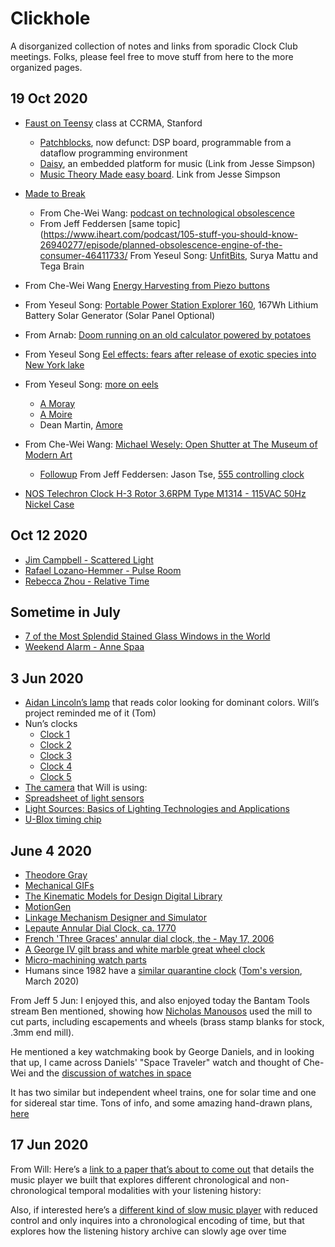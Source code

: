 # Clickhole

A disorganized collection of notes and links from sporadic Clock Club meetings. Folks, please feel free to move stuff from here to the more organized pages. 

## 19 Oct 2020

* [Faust on Teensy](https://ccrma.stanford.edu/courses/250a/labs/2/) class at CCRMA, Stanford
  * [Patchblocks](http://patchblocks.com/), now defunct: DSP board, programmable from a dataflow programming environment
  * [Daisy](https://www.kickstarter.com/projects/electro-smith/daisy-an-embedded-platform-for-music?ref=6vl7qx&token=b8d9dc46), an embedded platform for music (Link from Jesse Simpson)
  * [Music Theory Made easy board](https://www.kickstarter.com/projects/irijule/theoryboard-thy333-music-theory-made-easy). Link from Jesse Simpson
* [Made to Break](https://www.amazon.com/Made-Break-Technology-Obsolescence-America/dp/0674025725)
  * From Che-Wei Wang: [podcast on technological obsolescence](https://podcasts.apple.com/us/podcast/planned-obsolescence-engine-of-the-consumer-economy/id278981407?i=1000442694374
)
  * From Jeff Feddersen [same topic](https://www.iheart.com/podcast/105-stuff-you-should-know-26940277/episode/planned-obsolescence-engine-of-the-consumer-46411733/
From Yeseul Song: [UnfitBits](http://www.unfitbits.com/), Surya Mattu and Tega Brain
* From Che-Wei Wang [Energy Harvesting from Piezo buttons](https://www.theverge.com/tldr/2020/9/4/21422605/engage-battery-free-game-boy-button-mashing-solar-panels-research-environmental-sustainability)
* From Yeseul Song: [Portable Power Station Explorer 160](https://www.amazon.com/gp/product/B07FYJVFNK/ref=ppx_yo_dt_b_asin_title_o02_s00?ie=UTF8&psc=1), 167Wh Lithium Battery Solar Generator (Solar Panel Optional)
* From Arnab: [Doom running on an old calculator powered by potatoes](https://kotaku.com/doom-running-on-a-calculator-powered-by-old-potatoes-1845374069)
* From Yeseul Song [Eel effects: fears after release of exotic species into New York lake](https://www.theguardian.com/us-news/2020/oct/17/new-york-eels-release-exotic-species-brooklyn)

* From Yeseul Song: [more on eels](https://www.wikiwand.com/ko/%EB%AF%B8%EA%BE%B8%EB%9D%BC%EC%A7%80)
  * [A Moray](https://www.youtube.com/watch?v=SezOrE0zRFo&ab_channel=SamoilJovanoski)
  * [A Moire](https://xkcd.com/1814/)
  * Dean Martin, [Amore](https://youtu.be/OnFlx2Lnr9Q)
* From Che-Wei Wang: [Michael Wesely: Open Shutter
at The Museum of Modern Art](https://www.moma.org/calendar/exhibitions/119)
  * [Followup](https://www.amusingplanet.com/2010/08/unusually-long-exposure-photographs-by.html)
From Jeff Feddersen: Jason Tse, [555 controlling clock](https://jason1996429.wordpress.com/2020/10/07/time-sketch-vol-2-kinda-going-back-in-time/)
* [NOS Telechron Clock H-3 Rotor 3.6RPM Type M1314 - 115VAC 50Hz Nickel Case](https://picclick.com/NOS-Telechron-Clock-H-3-Rotor-36RPM-Type-M1314-322427011343.html)

## Oct 12 2020
* [Jim Campbell - Scattered Light](http://jimcampbell.tv/portfolio/public_art/scattered_light/)
* [Rafael Lozano-Hemmer - Pulse Room](https://www.lozano-hemmer.com/pulse_room.php)
* [Rebecca Zhou - Relative Time](http://rebeccazhou.hosting.nyu.edu/intro-to-computational-media/icm-final-relative-time-final-version/)


## Sometime in July
* [7 of the Most Splendid Stained Glass Windows in the World](https://mymodernmet.com/famous-stained-glass-windows/)
* [Weekend Alarm - Anne Spaa](http://www.annespaa.com/index.php/disruptingclocks/weekend-alarm/)

## 3 Jun 2020

* [Aidan Lincoln’s lamp](https://www.aidanlincoln.com/light-and-interactivity) that reads color looking for dominant colors. Will’s project reminded me of it (Tom)
* Nun’s clocks
  * [Clock 1](https://vimeo.com/375315714)
  * [Clock 2](https://vimeo.com/375315679)
  * [Clock 3](https://vimeo.com/416723835)
  * [Clock 4](https://vimeo.com/416723794)
  * [Clock 5](https://vimeo.com/425564463)
* [The camera](https://www.move-lab.com/project/opendatacam/) that Will is using:
* [Spreadsheet of light sensors](https://docs.google.com/spreadsheets/d/1IY3xryv7_ZzO4uLNvqzsC2dbQPBKZhCtnZsazlhDn6k/edit?usp=sharing)
* [Light Sources: Basics of Lighting Technologies and Applications](https://www.amazon.com/Light-Sources-Lighting-Technologies-Applications-ebook-dp-B00XKX1G5C/dp/B00XKX1G5C/) 
* [U-Blox timing chip](https://www.u-blox.com/en/product/ubx-g6010-st-tm-chip)

## June 4 2020
* [Theodore Gray](http://home.theodoregray.com/)
* [Mechanical GIFs](https://mechanicalgifs.com/)
* [The Kinematic Models for Design Digital Library](http://wayback.archive-it.org/2566/20180418122236/http://kmoddl.library.cornell.edu/collection-toc.php)
* [MotionGen](https://www.stonybrook.edu/commcms/motiongen/)
* [Linkage Mechanism Designer and Simulator](http://blog.rectorsquid.com/linkage-mechanism-designer-and-simulator/)
* [Lepaute Annular Dial Clock, ca. 1770](http://www.pbs.org/wgbh/roadshow/season/23/san-diego-ca/appraisals/lepaute-annular-dial-clock-ca-1770--201804A19/)
* [French 'Three Graces' annular dial clock, the - May 17, 2006](https://www.pinterest.at/pin/551972498069476699/)
* [A George IV gilt brass and white marble great wheel clock](https://www.pinterest.com/pin/372250725432065624/) 
* [Micro-machining watch parts](https://www.bantamtools.com/engineering-from-home/micro-machining-watch-parts)
* Humans since 1982 have a [similar quarantine clock](https://www.instagram.com/p/B-MdLQOJGlV/)  ([Tom's version](http://tigoe.com/projects/quarantine-clock.html), March 2020) 

From Jeff 5 Jun: I enjoyed this, and also enjoyed today the Bantam Tools stream Ben mentioned, showing how [Nicholas Manousos](http://www.nicholasmanousos.com/) used the mill to cut parts, including escapements and wheels (brass stamp blanks for stock, .3mm end mill).

He mentioned a key watchmaking book by George Daniels, and in looking that up, I came across Daniels' "Space Traveler" watch and thought of Che-Wei and the [discussion of watches in space](http://www.danielslondon.com/daniels-watches/the-space-traveller/ )

It has two similar but independent wheel trains, one for solar time and one for sidereal star time. Tons of info, and some amazing hand-drawn plans, [here](https://watchesbysjx.com/2019/06/george-daniels-space-traveller-i-pocket-watch.html)

## 17 Jun 2020

From Will: Here’s a [link to a paper that’s about to come out](https://www.dropbox.com/s/8hkhgy589qjom1j/OloRadio_DIS2020.pdf?dl=0) that details the music player we built that explores different chronological and non-chronological temporal modalities with your listening history:

Also, if interested here’s a [different kind of slow music player](https://www.dropbox.com/s/4g1iaykuif4nsnr/OllyFieldStudy_CHI2019.pdf?dl=0) with reduced control and only inquires into a chronological encoding of time, but that explores how the listening history archive can slowly age over time